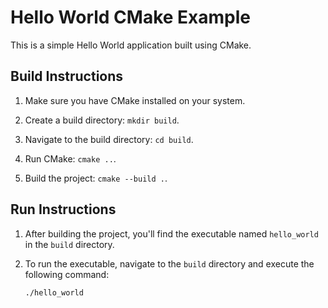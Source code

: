 # Hello World CMake Example

This is a simple Hello World application built using CMake.

## Build Instructions

1. Make sure you have CMake installed on your system.

2. Create a build directory: `mkdir build`.

3. Navigate to the build directory: `cd build`.

4. Run CMake: `cmake ..`.

5. Build the project: `cmake --build .`.

## Run Instructions

1. After building the project, you'll find the executable named `hello_world` in the `build` directory.

2. To run the executable, navigate to the `build` directory and execute the following command:

   ```bash
   ./hello_world
